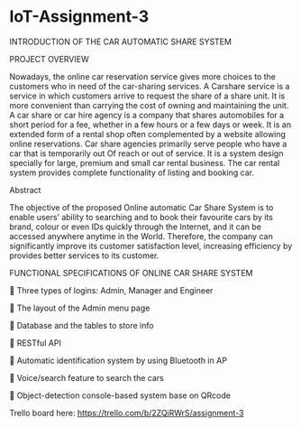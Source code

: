 # IoT-Assignment-3

INTRODUCTION OF THE CAR AUTOMATIC SHARE SYSTEM

PROJECT OVERVIEW

Nowadays, the online car reservation service gives more choices to the customers who in need of the car-sharing services. A Carshare service is a service in which customers arrive to request the share of a share unit. It is more convenient than carrying the cost of owning and maintaining the unit. A car share or car hire agency is a company that shares automobiles for a short period for a fee, whether in a few hours or a few days or week. It is an extended form of a rental shop often complemented by a website allowing online reservations. Car share agencies primarily serve people who have a car that is temporarily out Of reach or out of service. It is a system design specially for large, premium and small car rental business. The car rental system provides complete functionality of listing and booking car.


Abstract

The objective of the proposed Online automatic Car Share System is to enable users’ ability to searching and to book their favourite cars by its brand, colour or even IDs quickly through the Internet, and it can be accessed anywhere anytime in the World. Therefore, the company can significantly improve its customer satisfaction level, increasing efficiency by provides better services to its customer.


FUNCTIONAL SPECIFICATIONS OF ONLINE CAR SHARE SYSTEM

	Three types of logins: Admin, Manager and Engineer

	The layout of the Admin menu page

	Database and the tables to store info

	RESTful API

	Automatic identification system by using Bluetooth in AP

	Voice/search feature to search the cars

	Object-detection console-based system base on QRcode


Trello board here: https://trello.com/b/2ZQiRWrS/assignment-3
